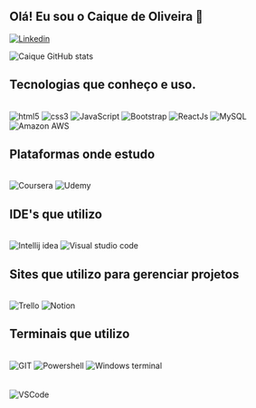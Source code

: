 

 ## Olá! Eu sou o Caique de Oliveira 🤠


[![Linkedin](https://img.shields.io/badge/LinkedIn-0077B5?style=for-the-badge&logo=linkedin&logoColor=white)
](https://www.linkedin.com/in/caique-oliveira-153542250/)


![Caique GitHub stats](https://github-readme-stats.vercel.app/api?username=CaiqueDEV1&show_icons=true&theme=transparent)

## Tecnologias que conheço e uso.

<div style="display: inline_block"> <br/>
    <img alt="html5" src="https://img.shields.io/badge/HTML5-E34F26?style=for-the-badge&logo=html5&logoColor=white">
    <img alt="css3" src="https://img.shields.io/badge/CSS3-1572B6?style=for-the-badge&logo=css3&logoColor=white">
    <img alt="JavaScript" src="https://img.shields.io/badge/JavaScript-F7DF1E?style=for-the-badge&logo=javascript&logoColor=black">
    <img alt="Bootstrap" src="https://img.shields.io/badge/Bootstrap-563D7C?style=for-the-badge&logo=bootstrap&logoColor=white">
    <img alt="ReactJs" src="https://img.shields.io/badge/React-20232A?style=for-the-badge&logo=react&logoColor=61DAFB">
    <img alt="MySQL" src="https://img.shields.io/badge/MySQL-00000F?style=for-the-badge&logo=mysql&logoColor=white">
    <img alt="Amazon AWS" src="https://img.shields.io/badge/Amazon_AWS-FF9900?style=for-the-badge&logo=amazonaws&logoColor=white">
 
</div>

 ## Plataformas onde estudo 

  <div style="display: inline_block", "align-itens: center" > <br/>
    <img alt="Coursera" src="https://img.shields.io/badge/Coursera-0056D2?style=for-the-badge&logo=Coursera&logoColor=white">
    <img alt="Udemy" src="https://img.shields.io/badge/Udemy-EC5252?style=for-the-badge&logo=Udemy&logoColor=white">
</div>


 ## IDE's que utilizo 

  <div style="display: inline_block"> <br/>
    <img alt="Intellij idea" src="https://img.shields.io/badge/IntelliJ_IDEA-000000.svg?style=for-the-badge&logo=intellij-idea&logoColor=white">
    <img alt="Visual studio code" src="https://img.shields.io/badge/Visual_Studio_Code-0078D4?style=for-the-badge&logo=visual%20studio%20code&logoColor=white">
</div>


## Sites que utilizo para gerenciar projetos

  <div style="display: inline_block"> <br/>
    <img alt="Trello" src="https://img.shields.io/badge/Trello-0052CC?style=for-the-badge&logo=trello&logoColor=white">
       <img alt="Notion" src="https://img.shields.io/badge/Notion-000000?style=for-the-badge&logo=notion&logoColor=white">
</div>


## Terminais que utilizo

  <div style="display: inline_block"> <br/>
    <img alt="GIT" src="https://img.shields.io/badge/GIT-E44C30?style=for-the-badge&logo=git&logoColor=white">
    <img alt="Powershell" src="https://img.shields.io/badge/powershell-5391FE?style=for-the-badge&logo=powershell&logoColor=white">
    <img alt="Windows terminal" src="https://img.shields.io/badge/windows%20terminal-4D4D4D?style=for-the-badge&logo=windows%20terminal&logoColor=white">
</div>
<br/><br/>
<img alt="VSCode" src="https://img.shields.io/badge/Made%20for-VSCode-1f425f.svg">

